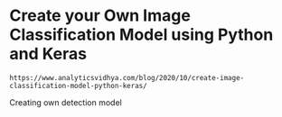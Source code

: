 # Create your Own Image Classification Model using Python and Keras
    https://www.analyticsvidhya.com/blog/2020/10/create-image-classification-model-python-keras/

Creating own detection model
